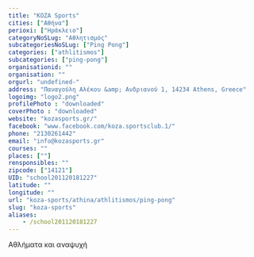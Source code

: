 ```yaml
---
title: "KOZA Sports"
cities: ["Αθήνα"]
perioxi: ["Ηράκλειο"]
categoryNoSLug: "Αθλητισμός"
subcategoriesNoSLug: ["Ping Pong"]
categories: ["athlitismos"]
subcategories: ["ping-pong"]
organisationid: ""
organisation: ""
orgurl: "undefined-"
address: "Παναγούλη Αλέκου &amp; Ανδριανού 1, 14234 Athens, Greece"
logoimg: "logo2.png"
profilePhoto : "downloaded"
coverPhoto : "downloaded"
website: "kozasports.gr/"
facebook: "www.facebook.com/koza.sportsclub.1/"
phone: "2130261442"
email: "info@kozasports.gr"
courses: ""
places: [""]
rensponsibles: ""
zipcode: ["14121"]
UID: "school201120181227"
latitude: ""
longitude: ""
url: "koza-sports/athina/athlitismos/ping-pong"
slug: "koza-sports"
aliases:
    - /school201120181227
---
```





Αθλήματα και αναψυχή